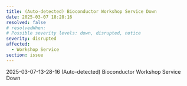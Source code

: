 ```yaml
---
title: (Auto-detected) Bioconductor Workshop Service Down
date: 2025-03-07 18:28:16
resolved: false
# resolvedWhen: 
# Possible severity levels: down, disrupted, notice
severity: disrupted
affected:
  - Workshop Service
section: issue
---
```


2025-03-07-13-28-16 (Auto-detected) Bioconductor Workshop Service Down

